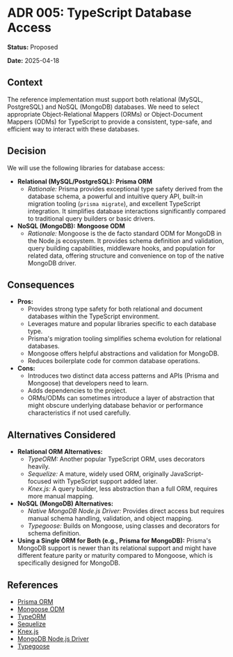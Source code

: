 # ADR 005: TypeScript Database Access

**Status:** Proposed

**Date:** 2025-04-18

## Context

The reference implementation must support both relational (MySQL, PostgreSQL) and NoSQL (MongoDB) databases. We need to select appropriate Object-Relational Mappers (ORMs) or Object-Document Mappers (ODMs) for TypeScript to provide a consistent, type-safe, and efficient way to interact with these databases.

## Decision

We will use the following libraries for database access:

-   **Relational (MySQL/PostgreSQL):** **Prisma ORM**
    -   _Rationale:_ Prisma provides exceptional type safety derived from the database schema, a powerful and intuitive query API, built-in migration tooling (`prisma migrate`), and excellent TypeScript integration. It simplifies database interactions significantly compared to traditional query builders or basic drivers.
-   **NoSQL (MongoDB):** **Mongoose ODM**
    -   _Rationale:_ Mongoose is the de facto standard ODM for MongoDB in the Node.js ecosystem. It provides schema definition and validation, query building capabilities, middleware hooks, and population for related data, offering structure and convenience on top of the native MongoDB driver.

## Consequences

-   **Pros:**
    -   Provides strong type safety for both relational and document databases within the TypeScript environment.
    -   Leverages mature and popular libraries specific to each database type.
    -   Prisma's migration tooling simplifies schema evolution for relational databases.
    -   Mongoose offers helpful abstractions and validation for MongoDB.
    -   Reduces boilerplate code for common database operations.
-   **Cons:**
    -   Introduces two distinct data access patterns and APIs (Prisma and Mongoose) that developers need to learn.
    -   Adds dependencies to the project.
    -   ORMs/ODMs can sometimes introduce a layer of abstraction that might obscure underlying database behavior or performance characteristics if not used carefully.

## Alternatives Considered

-   **Relational ORM Alternatives:**
    -   _TypeORM:_ Another popular TypeScript ORM, uses decorators heavily.
    -   _Sequelize:_ A mature, widely used ORM, originally JavaScript-focused with TypeScript support added later.
    -   _Knex.js:_ A query builder, less abstraction than a full ORM, requires more manual mapping.
-   **NoSQL (MongoDB) Alternatives:**
    -   _Native MongoDB Node.js Driver:_ Provides direct access but requires manual schema handling, validation, and object mapping.
    -   _Typegoose:_ Builds on Mongoose, using classes and decorators for schema definition.
-   **Using a Single ORM for Both (e.g., Prisma for MongoDB):** Prisma's MongoDB support is newer than its relational support and might have different feature parity or maturity compared to Mongoose, which is specifically designed for MongoDB.

## References

-   [Prisma ORM](https://www.prisma.io/)
-   [Mongoose ODM](https://mongoosejs.com/)
-   [TypeORM](https://typeorm.io/)
-   [Sequelize](https://sequelize.org/)
-   [Knex.js](https://knexjs.org/)
-   [MongoDB Node.js Driver](https://www.mongodb.com/docs/drivers/node/current/)
-   [Typegoose](https://typegoose.github.io/typegoose/) 